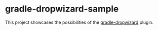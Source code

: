 gradle-dropwizard-sample
========================

This project showcases the possibilities of the [gradle-dropwizard](https://github.com/stackmagic/gradle-dropwizard) plugin.
